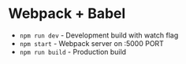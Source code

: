 # Webpack + Babel

- `npm run dev` - Development build with watch flag
- `npm start` - Webpack server on :5000 PORT
- `npm run build` - Production build
